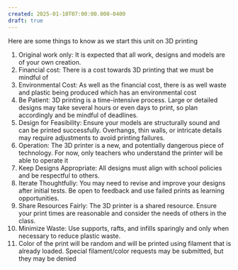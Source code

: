 ```yaml
---
created: 2025-01-10T07:00:00.000-0400
draft: true
---
```


Here are some things to know as we start this unit on 3D printing
1. Original work only: It is expected that all work, designs and models are of your own creation.
2. Financial cost: There is a cost towards 3D printing that we must be mindful of
3. Environmental Cost: As well as the financial cost, there is as well waste and plastic being produced which has an environmental cost
4. Be Patient: 3D printing is a time-intensive process. Large or detailed designs may take several hours or even days to print, so plan accordingly and be mindful of deadlines.
5. Design for Feasibility: Ensure your models are structurally sound and can be printed successfully. Overhangs, thin walls, or intricate details may require adjustments to avoid printing failures.
6. Operation: The 3D printer is a new, and potentially dangerous piece of technology. For now, only teachers who understand the printer will be able to operate it
7. Keep Designs Appropriate: All designs must align with school policies and be respectful to others.
8. Iterate Thoughtfully: You may need to revise and improve your designs after initial tests. Be open to feedback and use failed prints as learning opportunities.
10. Share Resources Fairly: The 3D printer is a shared resource. Ensure your print times are reasonable and consider the needs of others in the class.
11. Minimize Waste: Use supports, rafts, and infills sparingly and only when necessary to reduce plastic waste.
12. Color of the print will be random and will be printed using filament that is already loaded. Special filament/color requests may be submitted, but they may be denied